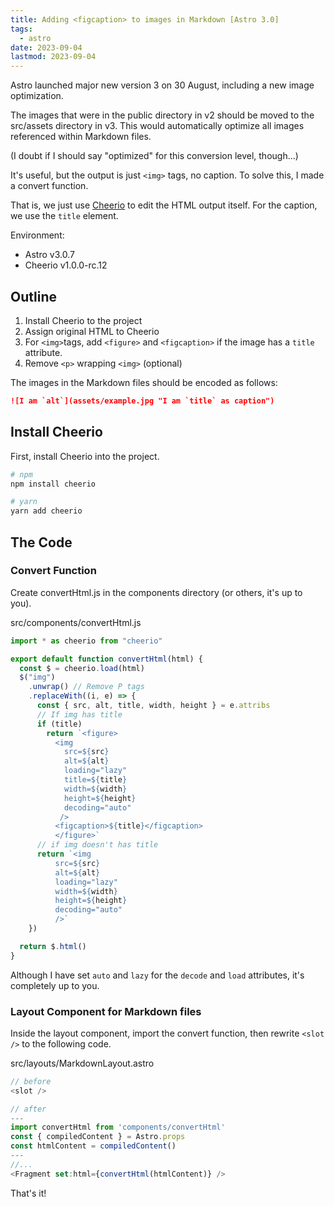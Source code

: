 ```yaml
---
title: Adding <figcaption> to images in Markdown [Astro 3.0]
tags:
  - astro
date: 2023-09-04
lastmod: 2023-09-04
---
```


Astro launched major new version 3 on 30 August, including a new image optimization.

The images that were in the public directory in v2 should be moved to the src/assets directory in v3. This would automatically optimize all images referenced within Markdown files.

(I doubt if I should say "optimized" for this conversion level, though...)

It's useful, but the output is just `<img>` tags, no caption. To solve this, I made a convert function.

That is, we just use [Cheerio](https://cheerio.js.org/) to edit the HTML output itself. For the caption, we use the `title` element.

Environment:

- Astro v3.0.7
- Cheerio v1.0.0-rc.12

## Outline

1. Install Cheerio to the project
2. Assign original HTML to Cheerio
3. For `<img>`tags, add `<figure>` and `<figcaption>` if the image has a `title` attribute.
4. Remove `<p>` wrapping `<img>` (optional)

The images in the Markdown files should be encoded as follows:

```md
![I am `alt`](assets/example.jpg "I am `title` as caption")
```

## Install Cheerio

First, install Cheerio into the project.

```bash
# npm
npm install cheerio

# yarn
yarn add cheerio
```

## The Code

### Convert Function

Create convertHtml.js in the components directory (or others, it's up to you).

<div class="filename">src/components/convertHtml.js</div>

```js
import * as cheerio from "cheerio"

export default function convertHtml(html) {
  const $ = cheerio.load(html)
  $("img")
    .unwrap() // Remove P tags
    .replaceWith((i, e) => {
      const { src, alt, title, width, height } = e.attribs
      // If img has title
      if (title)
        return `<figure>
          <img
            src=${src}
            alt=${alt}
            loading="lazy"
            title=${title}
            width=${width}
            height=${height}
            decoding="auto"
           />
          <figcaption>${title}</figcaption>
          </figure>`
      // if img doesn't has title
      return `<img
          src=${src}
          alt=${alt}
          loading="lazy"
          width=${width}
          height=${height} 
          decoding="auto"
          />`
    })

  return $.html()
}
```

Although I have set `auto` and `lazy` for the `decode` and `load` attributes, it's completely up to you.

### Layout Component for Markdown files

Inside the layout component, import the convert function, then rewrite `<slot />` to the following code.

<div class="filename">src/layouts/MarkdownLayout.astro</div>

```js
// before
<slot />

// after
---
import convertHtml from 'components/convertHtml'
const { compiledContent } = Astro.props
const htmlContent = compiledContent()
---
//...
<Fragment set:html={convertHtml(htmlContent)} />
```

That's it!
